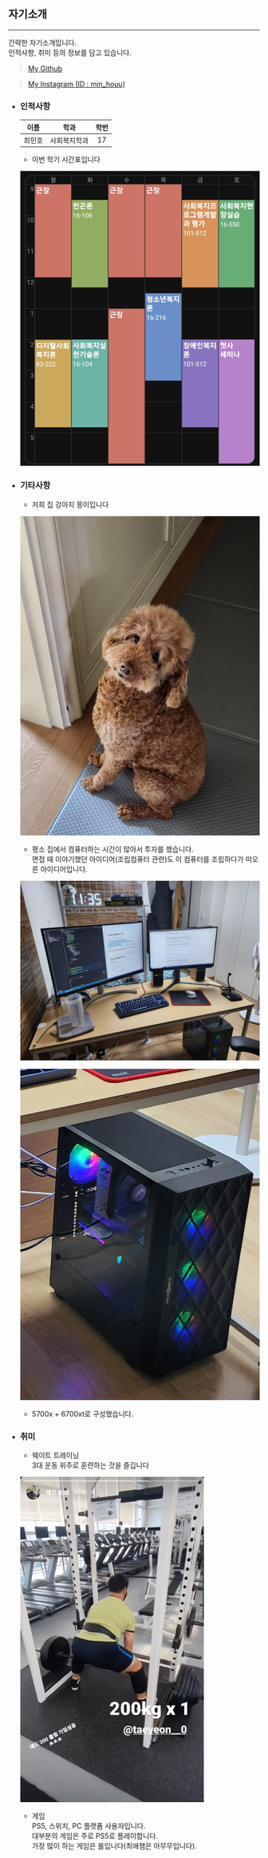 ## 자기소개
___
간략한 자기소개입니다. <br>
인적사항, 취미 등의 정보를 담고 있습니다. 

> [My Github](github.com/minhouu "깃허브")

> [My Instagram (ID : min_houu)](https://instagram.com/min_houu?igshid=ZDdkNTZiNTM= "인스타 링크")

* ### 인적사항
    | 이름 | 학과 | 학번 |
    | :---: | :---: | :---: |
    |최민호|사회복지학과|17|
    
    * 이번 학기 시간표입니다 <br>
    
    ![시간표](/minho/timetable.jpg)


* ### 기타사항
    * 저희 집 강아지 몽이입니다 <br>
    
    ![강아지 사진](/minho/mong.jpg)
    
    * 평소 집에서 컴퓨터하는 시간이 많아서 투자를 했습니다. <br>
    면접 때 이야기했던 아이디어(조립컴퓨터 관련)도 이 컴퓨터를 조립하다가 떠오른 아이디어입니다. <br>
    
    ![컴퓨터 사진1](/minho/computer1.jpg)

    ![컴퓨터 사진2](/minho/computer2.jpg)

    * 5700x + 6700xt로 구성했습니다.


* ### 취미
    * 웨이트 트레이닝 <br>
    3대 운동 위주로 훈련하는 것을 즐깁니다

    ![데드리프트 gif](/minho/dead.gif)
    
    * 게임 <br>
    PS5, 스위치, PC 플랫폼 사용자입니다. <br>
    대부분의 게임은 주로 PS5로 플레이합니다. <br>
    가장 많이 하는 게임은 롤입니다(최애챔은 아무무입니다). <br>





